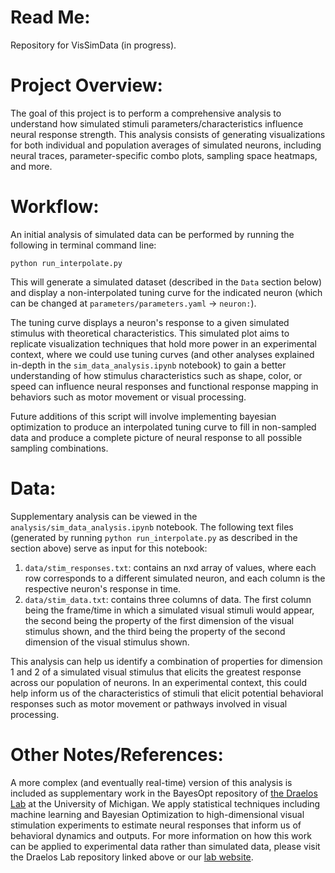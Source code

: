 # **Read Me:**

Repository for VisSimData (in progress).

# **Project Overview:**

The goal of this project is to perform a comprehensive analysis to understand how simulated stimuli parameters/characteristics influence neural response strength. This analysis consists of generating visualizations for both individual and population averages of simulated neurons, including neural traces, parameter-specific combo plots, sampling space heatmaps, and more.

# **Workflow:**

An initial analysis of simulated data can be performed by running the following in terminal command line:
```
python run_interpolate.py
```
This will generate a simulated dataset (described in the `Data` section below) and display a non-interpolated tuning curve for the indicated neuron (which can be changed at `parameters/parameters.yaml` -> `neuron:`). 

The tuning curve displays a neuron's response to a given simulated stimulus with theoretical characteristics. This simulated plot aims to replicate visualization techniques that hold more power in an experimental context, where we could use tuning curves (and other analyses explained in-depth in the `sim_data_analysis.ipynb` notebook) to gain a better understanding of how stimulus characteristics such as shape, color, or speed can influence neural responses and functional response mapping in behaviors such as motor movement or visual processing.

Future additions of this script will involve implementing bayesian optimization to produce an interpolated tuning curve to fill in non-sampled data and produce a complete picture of neural response to all possible sampling combinations.

# **Data:**

Supplementary analysis can be viewed in the `analysis/sim_data_analysis.ipynb` notebook. The following text files (generated by running `python run_interpolate.py` as described in the section above) serve as input for this notebook:

1) `data/stim_responses.txt`: contains an nxd array of values, where each row corresponds to a different simulated neuron, and each column is the respective neuron's response in time.
2) `data/stim_data.txt`: contains three columns of data. The first column being the frame/time in which a simulated visual stimuli would appear, the second being the property of the first dimension of the visual stimulus shown, and the third being the property of the second dimension of the visual stimulus shown.

This analysis can help us identify a combination of properties for dimension 1 and 2 of a simulated visual stimulus that elicits the greatest response across our population of neurons. In an experimental context, this could help inform us of the characteristics of stimuli that elicit potential behavioral responses such as motor movement or pathways involved in visual processing.

# **Other Notes/References:**

A more complex (and eventually real-time) version of this analysis is included as supplementary work in the BayesOpt repository of [the Draelos Lab](https://github.com/draeloslab) at the University of Michigan. We apply statistical techniques including machine learning and Bayesian Optimization to high-dimensional visual stimulation experiments to estimate neural responses that inform us of behavioral dynamics and outputs. For more information on how this work can be applied to experimental data rather than simulated data, please visit the Draelos Lab repository linked above or our [lab website](https://draeloslab.org/).
